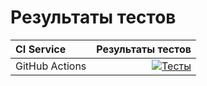 # Результаты тестов

| **CI Service** |                                                                                                                                                  Результаты тестов |
|:---------------|-------------------------------------------------------------------------------------------------------------------------------------------------------------------:|
| GitHub Actions | [![Тесты](https://github.com/plutskiy/pythonLearning/actions/workflows/main.yml/badge.svg)](https://github.com/plutskiy/pythonLearning/actions/workflows/main.yml) |
